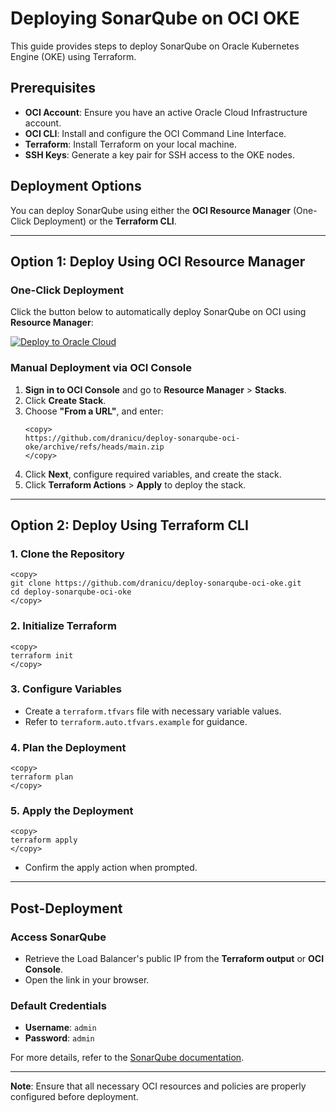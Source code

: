 # Deploying SonarQube on OCI OKE

This guide provides steps to deploy SonarQube on Oracle Kubernetes Engine (OKE) using Terraform.

## Prerequisites

- **OCI Account**: Ensure you have an active Oracle Cloud Infrastructure account.
- **OCI CLI**: Install and configure the OCI Command Line Interface.
- **Terraform**: Install Terraform on your local machine.
- **SSH Keys**: Generate a key pair for SSH access to the OKE nodes.

## Deployment Options

You can deploy SonarQube using either the **OCI Resource Manager** (One-Click Deployment) or the **Terraform CLI**.

---

## Option 1: Deploy Using OCI Resource Manager

### One-Click Deployment

Click the button below to automatically deploy SonarQube on OCI using **Resource Manager**:

   [![Deploy to Oracle Cloud](https://oci-resourcemanager-plugin.plugins.oci.oraclecloud.com/latest/deploy-to-oracle-cloud.svg)](https://cloud.oracle.com/resourcemanager/stacks/create?zipUrl=https://objectstorage.eu-frankfurt-1.oraclecloud.com/p/ecN0atwu3XGHxvL-wWdyxfFry0On3fidzc7hO8ZvZf4qnELPAZ_OQdjsdNubJ6uP/n/ocisateam/b/code-zips/o/deploy-sonarqube-oci-oke-main.zip)


### Manual Deployment via OCI Console

1. **Sign in to OCI Console** and go to **Resource Manager** > **Stacks**.
2. Click **Create Stack**.
3. Choose **"From a URL"**, and enter:
   ```
   <copy>
   https://github.com/dranicu/deploy-sonarqube-oci-oke/archive/refs/heads/main.zip
   </copy>
   ```
4. Click **Next**, configure required variables, and create the stack.
5. Click **Terraform Actions** > **Apply** to deploy the stack.

---

## Option 2: Deploy Using Terraform CLI

### 1. Clone the Repository
```
<copy>
git clone https://github.com/dranicu/deploy-sonarqube-oci-oke.git
cd deploy-sonarqube-oci-oke
</copy>
```

### 2. Initialize Terraform
```
<copy>
terraform init
</copy>
```

### 3. Configure Variables
- Create a `terraform.tfvars` file with necessary variable values.
- Refer to `terraform.auto.tfvars.example` for guidance.

### 4. Plan the Deployment
```
<copy>
terraform plan
</copy>
```

### 5. Apply the Deployment
```
<copy>
terraform apply
</copy>
```
- Confirm the apply action when prompted.

---

## Post-Deployment

### Access SonarQube
- Retrieve the Load Balancer's public IP from the **Terraform output** or **OCI Console**.
- Open the link in your browser.

### Default Credentials
- **Username**: `admin`
- **Password**: `admin`

For more details, refer to the [SonarQube documentation](https://www.sonarqube.org/).

---

**Note**: Ensure that all necessary OCI resources and policies are properly configured before deployment.

